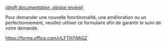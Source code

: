 [_metadata_: remarks]:- "Automatically translated with DeepL. From: /3---Feature-Request-Form-for-SSC-DataHub-PoC.md"

[_(draft documentation, please review)_](/3---Feature-Request-Form-for-SSC-DataHub-PoC.md)

Pour demander une nouvelle fonctionnalité, une amélioration ou un perfectionnement, veuillez utiliser ce formulaire afin de garantir le suivi de votre demande.

https://forms.office.com/r/LFTH7jMiGZ
